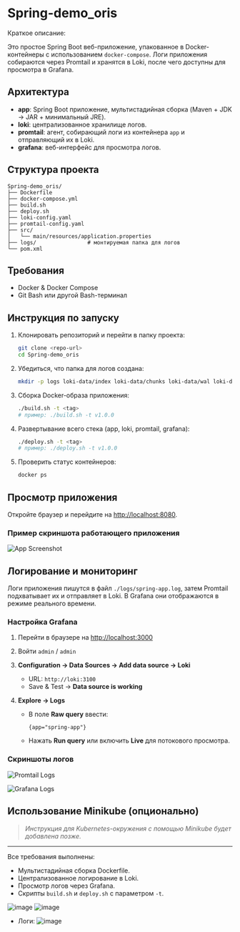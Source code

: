 # Spring-demo\_oris

Краткое описание:

Это простое Spring Boot веб-приложение, упакованное в Docker-контейнеры с использованием `docker-compose`. Логи приложения собираются через Promtail и хранятся в Loki, после чего доступны для просмотра в Grafana.

## Архитектура

* **app**: Spring Boot приложение, мультистадийная сборка (Maven + JDK → JAR + минимальный JRE).
* **loki**: централизованное хранилище логов.
* **promtail**: агент, собирающий логи из контейнера `app` и отправляющий их в Loki.
* **grafana**: веб-интерфейс для просмотра логов.

## Структура проекта

```
Spring-demo_oris/
├── Dockerfile
├── docker-compose.yml
├── build.sh
├── deploy.sh
├── loki-config.yaml
├── promtail-config.yaml
├── src/
│   └── main/resources/application.properties
├── logs/                # монтируемая папка для логов
└── pom.xml
```

## Требования

* Docker & Docker Compose
* Git Bash или другой Bash-терминал

## Инструкция по запуску

1. Клонировать репозиторий и перейти в папку проекта:

   ```bash
   git clone <repo-url>
   cd Spring-demo_oris
   ```

2. Убедиться, что папка для логов создана:

   ```bash
   mkdir -p logs loki-data/index loki-data/chunks loki-data/wal loki-data/cache
   ```

3. Сборка Docker-образа приложения:

   ```bash
   ./build.sh -t <tag>
   # пример: ./build.sh -t v1.0.0
   ```

4. Развертывание всего стека (app, loki, promtail, grafana):

   ```bash
   ./deploy.sh -t <tag>
   # пример: ./deploy.sh -t v1.0.0
   ```

5. Проверить статус контейнеров:

   ```bash
   docker ps
   ```

## Просмотр приложения

Откройте браузер и перейдите на [http://localhost:8080](http://localhost:8080).

### Пример скриншота работающего приложения

![App Screenshot](docs/screenshots/app.png)

## Логирование и мониторинг

Логи приложения пишутся в файл `./logs/spring-app.log`, затем Promtail подхватывает их и отправляет в Loki. В Grafana они отображаются в режиме реального времени.

### Настройка Grafana

1. Перейти в браузере на [http://localhost:3000](http://localhost:3000)
2. Войти `admin` / `admin`
3. **Configuration → Data Sources → Add data source → Loki**

   * URL: `http://loki:3100`
   * Save & Test → **Data source is working**
4. **Explore → Logs**

   * В поле **Raw query** ввести:

     ```loki
     {app="spring-app"}
     ```
   * Нажать **Run query** или включить **Live** для потокового просмотра.

### Скриншоты логов

![Promtail Logs](docs/screenshots/promtail.png)

![Grafana Logs](docs/screenshots/grafana_logs.png)

## Использование Minikube (опционально)

> *Инструкция для Kubernetes-окружения с помощью Minikube будет добавлена позже.*

---

Все требования выполнены:

* Мультистадийная сборка Dockerfile.
* Централизованное логирование в Loki.
* Просмотр логов через Grafana.
* Скрипты `build.sh` и `deploy.sh` с параметром `-t`.


![image](https://github.com/user-attachments/assets/07d28a53-a0a3-4eb9-a773-89f9db7ac9d7)
![image](https://github.com/user-attachments/assets/afa21079-e829-4fa3-82f2-3175beebcc75)

* Логи:
  ![image](https://github.com/user-attachments/assets/eb3bddd7-0631-4c23-936c-98ebb21e0331)

